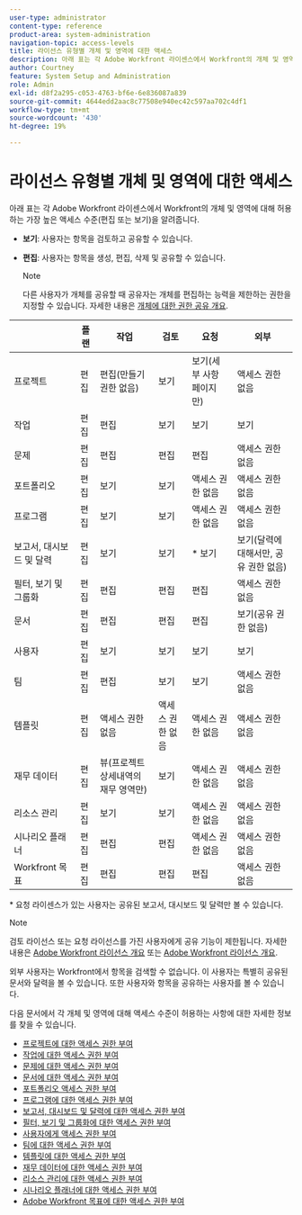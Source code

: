 ```yaml
---
user-type: administrator
content-type: reference
product-area: system-administration
navigation-topic: access-levels
title: 라이선스 유형별 개체 및 영역에 대한 액세스
description: 아래 표는 각 Adobe Workfront 라이센스에서 Workfront의 개체 및 영역에 대해 허용하는 가장 높은 액세스 수준(편집 또는 보기)을 알려줍니다.
author: Courtney
feature: System Setup and Administration
role: Admin
exl-id: d8f2a295-c053-4763-bf6e-6e836087a839
source-git-commit: 4644edd2aac8c77508e940ec42c597aa702c4df1
workflow-type: tm+mt
source-wordcount: '430'
ht-degree: 19%

---
```


# 라이선스 유형별 개체 및 영역에 대한 액세스

아래 표는 각 Adobe Workfront 라이센스에서 Workfront의 개체 및 영역에 대해 허용하는 가장 높은 액세스 수준(편집 또는 보기)을 알려줍니다.

* **보기**: 사용자는 항목을 검토하고 공유할 수 있습니다.
* **편집**: 사용자는 항목을 생성, 편집, 삭제 및 공유할 수 있습니다.

   >[!NOTE]
   >
   >다른 사용자가 개체를 공유할 때 공유자는 개체를 편집하는 능력을 제한하는 권한을 지정할 수 있습니다. 자세한 내용은 [개체에 대한 권한 공유 개요](../../../workfront-basics/grant-and-request-access-to-objects/sharing-permissions-on-objects-overview.md).

|   | 플랜 | 작업 | 검토 | 요청 | 외부 |
|---|---|---|---|---|---|
| 프로젝트 | 편집 | 편집(만들기 권한 없음) | 보기 | 보기(세부 사항 페이지만) | 액세스 권한 없음 |
| 작업 | 편집 | 편집 | 보기 | 보기 | 보기 |
| 문제 | 편집 | 편집 | 편집 | 편집 | 액세스 권한 없음 |
| 포트폴리오 | 편집 | 보기 | 보기 | 액세스 권한 없음 | 액세스 권한 없음 |
| 프로그램 | 편집 | 보기 | 보기 | 액세스 권한 없음 | 액세스 권한 없음 |
| 보고서, 대시보드 및 달력 | 편집 | 보기 | 보기 | &#42; 보기 | 보기(달력에 대해서만, 공유 권한 없음) |
| 필터, 보기 및 그룹화 | 편집 | 편집 | 편집 | 편집 | 액세스 권한 없음 |
| 문서 | 편집 | 편집 | 편집 | 편집 | 보기(공유 권한 없음) |
| 사용자 | 편집 | 보기 | 보기 | 보기 | 보기 |
| 팀 | 편집 | 편집 | 보기 | 보기 | 액세스 권한 없음 |
| 템플릿 | 편집 | 액세스 권한 없음 | 액세스 권한 없음 | 액세스 권한 없음 | 액세스 권한 없음 |
| 재무 데이터 | 편집 | 뷰(프로젝트 상세내역의 재무 영역만) | 보기 | 액세스 권한 없음 | 액세스 권한 없음 |
| 리소스 관리 | 편집 | 보기 | 보기 | 액세스 권한 없음 | 액세스 권한 없음 |
| 시나리오 플래너 | 편집 | 편집 | 편집 | 액세스 권한 없음 | 액세스 권한 없음 |
| Workfront 목표 | 편집 | 편집 | 편집 | 편집 | 액세스 권한 없음 |

&#42; 요청 라이센스가 있는 사용자는 공유된 보고서, 대시보드 및 달력만 볼 수 있습니다.

>[!NOTE]
>
>검토 라이선스 또는 요청 라이선스를 가진 사용자에게 공유 기능이 제한됩니다. 자세한 내용은 [Adobe Workfront 라이선스 개요](/help/quicksilver/administration-and-setup/add-users/how-access-levels-work/licenses-overview.md) 또는 [Adobe Workfront 라이선스 개요](../../../administration-and-setup/add-users/access-levels-and-object-permissions/wf-licenses.md).
>
>외부 사용자는 Workfront에서 항목을 검색할 수 없습니다. 이 사용자는 특별히 공유된 문서와 달력을 볼 수 있습니다. 또한 사용자와 항목을 공유하는 사용자를 볼 수 있습니다.

다음 문서에서 각 개체 및 영역에 대해 액세스 수준이 허용하는 사항에 대한 자세한 정보를 찾을 수 있습니다.

* [프로젝트에 대한 액세스 권한 부여](../../../administration-and-setup/add-users/configure-and-grant-access/grant-access-projects.md)
* [작업에 대한 액세스 권한 부여](../../../administration-and-setup/add-users/configure-and-grant-access/grant-access-tasks.md)
* [문제에 대한 액세스 권한 부여](../../../administration-and-setup/add-users/configure-and-grant-access/grant-access-issues.md)
* [문서에 대한 액세스 권한 부여](../../../administration-and-setup/add-users/configure-and-grant-access/grant-access-documents.md)
* [포트폴리오 액세스 권한 부여](../../../administration-and-setup/add-users/configure-and-grant-access/grant-access-portfolios.md)
* [프로그램에 대한 액세스 권한 부여](../../../administration-and-setup/add-users/configure-and-grant-access/grant-access-programs.md)
* [보고서, 대시보드 및 달력에 대한 액세스 권한 부여](../../../administration-and-setup/add-users/configure-and-grant-access/grant-access-reports-dashboards-calendars.md)
* [필터, 보기 및 그룹화에 대한 액세스 권한 부여](../../../administration-and-setup/add-users/configure-and-grant-access/grant-access-fvg.md)
* [사용자에게 액세스 권한 부여](../../../administration-and-setup/add-users/configure-and-grant-access/grant-access-other-users.md)
* [팀에 대한 액세스 권한 부여](../../../administration-and-setup/add-users/configure-and-grant-access/grant-access-teams.md)
* [템플릿에 대한 액세스 권한 부여](../../../administration-and-setup/add-users/configure-and-grant-access/grant-access-templates.md)
* [재무 데이터에 대한 액세스 권한 부여](../../../administration-and-setup/add-users/configure-and-grant-access/grant-access-financial.md)
* [리소스 관리에 대한 액세스 권한 부여](../../../administration-and-setup/add-users/configure-and-grant-access/grant-access-resource-management.md)
* [시나리오 플래너에 대한 액세스 권한 부여](../../../administration-and-setup/add-users/configure-and-grant-access/grant-access-sp.md)
* [Adobe Workfront 목표에 대한 액세스 권한 부여](../../../administration-and-setup/add-users/configure-and-grant-access/grant-access-goals.md)
